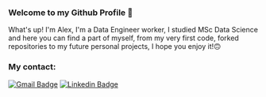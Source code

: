 ### Welcome to my Github Profile 👋 
What's up! I'm Alex, I'm a Data Engineer worker, I studied MSc Data Science and here you can find a part of myself, from my very first code, forked repositories to my future personal projects, I hope you enjoy it!🙃


### My contact: 
[![Gmail Badge](https://img.shields.io/badge/-algoriv92@gmail.com-c14438?style=flat-square&logo=Gmail&logoColor=white&link=mailto:algoriv92@gmail.com)](mailto:'algoriv92@gmail.com')
[![Linkedin Badge](https://img.shields.io/badge/-Alejandro_Gómez_Rivas-blue?style=flat-square&logo=Linkedin&logoColor=white&link=https://www.linkedin.com/in/alejandrogomezrivas/)](https://www.linkedin.com/in/alejandrogomezrivas/)
